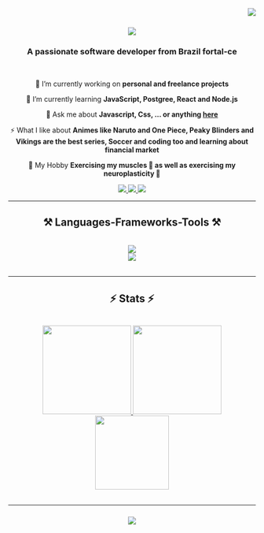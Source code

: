 
<img align="right" src="https://visitor-badge.laobi.icu/badge?page_id=Joaomagh.Joaomagh" />

<h1 align="center">
    <img src="https://readme-typing-svg.herokuapp.com/?font=Righteous&size=35&center=true&vCenter=true&width=500&height=70&duration=4000&lines=Hi+There!+👋;+I'm+João+Magalhães!;" style="color: #FF5733;" />
</h1>


<h3 align="center">A passionate software developer from Brazil fortal-ce</h3>

<br/>

<div align="center">
 
 🔭 I’m currently working on **personal and freelance projects**
 
 🌱 I’m currently learning **JavaScript, Postgree, React and Node.js**

 💬 Ask me about **Javascript, Css, ... or anything [here](https://www.linkedin.com/in/joaomagh/)**

 ⚡ What I like about **Animes like Naruto and One Piece, Peaky Blinders and Vikings are the best series, Soccer and coding too and learning about financial market**

 🦆 My Hobby **Exercising my muscles 💪 as well as exercising my neuroplasticity 🧠**
 
 </div>
 
<div align="center"> 
  <a href="mailto:joaomagdev@gmail.com">
    <img src="https://img.shields.io/badge/Gmail-333333?style=for-the-badge&logo=gmail&logoColor=red" />
  </a>
  <a href="https://linkedin.com/in/joaomagh" target="_blank">
    <img src="https://img.shields.io/badge/LinkedIn-0077B5?style=for-the-badge&logo=linkedin&logoColor=white" target="_blank" />
  </a>
  <a href="https://joaomaghportfolio.netlify.app/" target="_blank">
     <img src="https://img.shields.io/badge/Portfolio-FF5722?style=for-the-badge&logo=todoist&logoColor=white" target="_blank" />
  </a>
</div>

 <hr/>
 
<h2 align="center">⚒️ Languages-Frameworks-Tools ⚒️</h2>
<br/>
<div align="center">
    <img src="https://skillicons.dev/icons?i=github,javascript,java" /><br>
    <img src="https://skillicons.dev/icons?i=react,bootstrap,html,css,vscode,figma,tailwind,git" />
</div>

<br/>
<hr/>

<h2 align="center">⚡ Stats ⚡</h2>
<br>
<div align=center>
<a href="https://github.com/Joaomagh">
<img height="180em" src="https://github-readme-stats.vercel.app/api/top-langs/?username=Joaomagh&layout=compact&langs_count=7&theme=react"/>
<img height="180em" src="https://github-readme-stats.vercel.app/api?username=Joaomagh&show_icons=true&theme=react&include_all_commits=true&count_private=true"/>
  <br/>
</div>

<div align="center">
  <img align="center" height="150" src="https://i.pinimg.com/originals/c4/bd/18/c4bd187f7318c55c1dbf9940977c86ae.gif"  />
</div>

<br/>
<hr/>

<h3 align="center">
    <img src="https://readme-typing-svg.herokuapp.com/?font=Righteous&size=25&center=true&vCenter=true&width=500&height=70&duration=4000&lines=Thanks+for+visiting!+✌️;+Shoot+me+a+message+on+Linkedin!;I'm+always+down+to+collab+:)">
</h3>

<br/>
